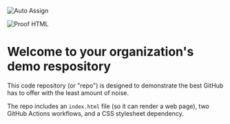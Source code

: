 ![Auto Assign](https://github.com/Master-Breakout/demo-repository/actions/workflows/auto-assign.yml/badge.svg)

![Proof HTML](https://github.com/Master-Breakout/demo-repository/actions/workflows/proof-html.yml/badge.svg)

# Welcome to your organization's demo respository
This code repository (or "repo") is designed to demonstrate the best GitHub has to offer with the least amount of noise.

The repo includes an `index.html` file (so it can render a web page), two GitHub Actions workflows, and a CSS stylesheet dependency.
